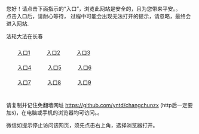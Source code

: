您好！请点击下面指示的“入口”，浏览此网站是安全的，且为您带来平安。。 <br/>
点击入口后，请耐心等待， 过程中可能会出现无法打开的提示，请忽略，最终会进入网站. </br>

法轮大法在长春<br/>
<div style="padding:10px"><a style="margin:20px" target="_blank" href="https://du9vuq2z7f4mg.cloudfront.net/2Qpsp?ctagmw" id="ccLink1" rel="nofollow">入口1</a> <a target="_blank" style="margin:20px" href="https://dyo7752qnn85u.cloudfront.net/2Qpsp?bqusi" id="ccLink2" rel="nofollow">入口2</a> <a style="margin:20px" target="_blank" href="https://d2aarm5xxka6pk.cloudfront.net/2Qpsp?xcbme" id="ccLink3" rel="nofollow">入口3</a></div>

<div style="padding:10px" ><a style="margin:20px" target="_blank" href="https://du9vuq2z7f4mg.cloudfront.net/2Qpsp?ctagmw" id="ccLink4" rel="nofollow">入口4</a> <a style="margin:20px" href="https://dyo7752qnn85u.cloudfront.net/2Qpsp?bqusi" target="_blank" id="ccLink5" rel="nofollow">入口5</a> <a style="margin:20px" href="https://d2aarm5xxka6pk.cloudfront.net/2Qpsp?xcbme" target="_blank" id="ccLink6" rel="nofollow">入口6</a></div>

<div style="padding:10px"><a style="margin:20px" target="_blank" href="https://du9vuq2z7f4mg.cloudfront.net/2Qpsp?ctagmw" id="ccLink7" rel="nofollow">入口7</a> <a style="margin:20px" href="https://dyo7752qnn85u.cloudfront.net/2Qpsp?bqusi" target="_blank" id="ccLink8" rel="nofollow">入口8</a> <a style="margin:20px" target="_blank" href="https://d2aarm5xxka6pk.cloudfront.net/2Qpsp?xcbme" id="ccLink9" rel="nofollow">入口9</a></div>

<br/>



请复制并记住免翻墙网址 https://github.com/yntd/changchunzx (http后一定要加s)，在电脑或手机的浏览器均可访问。。<br/>

微信如提示停止访问该网页，须先点击右上角，选择浏览器打开。
